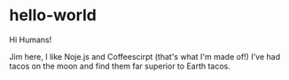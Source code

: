 # hello-world

Hi Humans!

Jim here, I like Noje.js and Coffeescirpt (that's what I'm made of!)
I've had tacos on the moon and find them far superior to Earth tacos.
